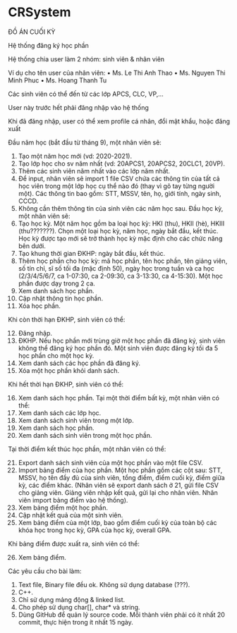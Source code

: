 # CRSystem
ĐỒ ÁN CUỐI KỲ

Hệ thống đăng ký học phần

Hệ thống chia user làm 2 nhóm: sinh viên & nhân viên

Ví dụ cho tên user của nhân viên:
•	Ms. Le Thi Anh Thao
•	Ms. Nguyen Thi Minh Phuc
•	Ms. Hoang Thanh Tu

Các sinh viên có thể đến từ các lớp APCS, CLC, VP,…

User này trước hết phải đăng nhập vào hệ thống

Khi đã đăng nhập, user có thể xem profile cá nhân, đổi mật khẩu, hoặc đăng xuất

Đầu năm học (bắt đầu từ tháng 9), một nhân viên sẽ:

1.	Tạo một năm học mới (vd: 2020-2021).
2.	Tạo lớp học cho sv năm nhất (vd: 20APCS1, 20APCS2, 20CLC1, 20VP).
3.	Thêm các sinh viên năm nhất vào các lớp năm nhất.
4.	Để input, nhân viên sẽ import 1 file CSV chứa các thông tin của tất cả học viên trong một lớp học cụ thể nào đó (thay vì gõ tay từng người một). Các thông tin bao gồm: STT, MSSV, tên, họ, giới tính, ngày sinh, CCCD.
5.	Không cần thêm thông tin của sinh viên các năm học sau.
Đầu học kỳ, một nhân viên sẽ:
6.	Tạo học kỳ. Một năm học gồm ba loại học kỳ: HKI (thu), HKII (hè), HKIII (thu???????).  Chọn một loại học kỳ, năm học, ngày bắt đầu, kết thúc. Học kỳ được tạo mới sẽ trở thành học kỳ mặc định cho các chức năng bên dưới.
7.	Tạo khung thời gian ĐKHP: ngày bắt đầu, kết thúc.
8.	Thêm học phần cho học kỳ: mã học phần, tên học phần, tên giảng viên, số tín chỉ, sĩ số tối đa (mặc định 50), ngày học trong tuần và ca học (2/3/4/5/6/7, ca 1-07:30, ca 2-09:30, ca 3-13:30, ca 4-15:30). Một học phần được dạy trong 2 ca.
9.	Xem danh sách học phần.
10.	Cập nhật thông tin học phần.
11.	Xóa học phần.

Khi còn thời hạn ĐKHP, sinh viên có thể:

12.	Đăng nhập.
13.	ĐKHP. Nếu học phần mới trùng giờ một học phần đã đăng ký, sinh viên không thể đăng ký học phần đó. Một sinh viên được đăng ký tối đa 5 học phần cho một học kỳ.
14.	Xem danh sách các học phần đã đăng ký.
15.	Xóa một học phần khỏi danh sách.

Khi hết thời hạn ĐKHP, sinh viên có thể:

16.	Xem danh sách học phần.
Tại một thời điểm bất kỳ, một nhân viên có thể:
17.	Xem danh sách các lớp học.
18.	Xem danh sách sinh viên trong một lớp.
19.	Xem danh sách học phần.
20.	Xem danh sách sinh viên trong một học phần.

Tại thời điểm kết thúc học phần, một nhân viên có thể:

21.	Export danh sách sinh viên của một học phần vào một file CSV.
22.	Import bảng điểm của học phần. Một học phần gồm các cột sau: STT, MSSV, họ tên đầy đủ của sinh viên, tổng điểm, điểm cuối kỳ, điểm giữa kỳ, các điểm khác. (Nhân viên sẽ export danh sách ở 21, gửi file CSV cho giảng viên. Giảng viên nhập kết quả, gửi lại cho nhân viên. Nhân viên import bảng điểm vào hệ thống).
23.	Xem bảng điểm một học phần.
24.	Cập nhật kết quả của một sinh viên.
25.	Xem bảng điểm của một lớp, bao gồm điểm cuối kỳ của toàn bộ các khóa học trong học kỳ, GPA của học kỳ, overall GPA.

Khi bảng điểm được xuất ra, sinh viên có thể:

26.	Xem bảng điểm.

Các yêu cầu cho bài làm:

1.	Text file, Binary file đều ok. Không sử dụng database (???).
2.	C++.
3.	Chỉ sử dụng mảng động & linked list.
4.	Cho phép sử dụng char[], char* và string.
5.	Dùng GitHub để quản lý source code. Mỗi thành viên phải có ít nhất 20 commit, thực hiện trong ít nhất 15 ngày.
